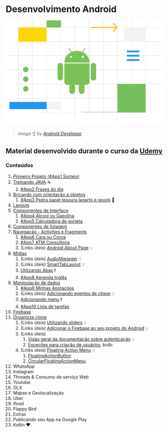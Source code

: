 # Desenvolvimento Android

![by Google in the official site for Android app developers](https://github.com/andermelo/udemy-desenvolvimento-android/blob/master/assets/images/android-image.png)
> *image* :point_up: *by [Android Developer](https://developer.android.com/)* 

## Material desenvolvido durante o curso da [Udemy](https://www.udemy.com/curso-de-desenvolvimento-android-oreo/)

### Conteúdos 

1. [Primeiro Projeto (#App1 Sorteio)](https://github.com/andermelo/udemy-desenvolvimento-android/tree/master/PrimeiroProjeto)
1. [Treinando JAVA](https://github.com/andermelo/udemy-desenvolvimento-android/tree/master/TreinandoJAVA) :coffee:
   1. [#App2 Frases do dia](https://github.com/andermelo/udemy-desenvolvimento-android/tree/master/TreinandoJAVA/FrasesDoDia)
1. [Bricando com orientação a objetos](https://github.com/andermelo/udemy-desenvolvimento-android/tree/master/OrientacaoObjeto/classesMetodos)
   1. [#App3 Pedra papel tesoura lagarto e spock](https://github.com/andermelo/udemy-desenvolvimento-android/tree/master/OrientacaoObjeto/Pedrapapeltesoura) :metal:
1. [Layouts](https://github.com/andermelo/udemy-desenvolvimento-android/tree/master/Layouts)
1. [Componentes de Interface](https://github.com/andermelo/udemy-desenvolvimento-android/tree/master/Componentesdeinterface)
   1. [#App4 Álcool ou Gasolina](https://github.com/andermelo/udemy-desenvolvimento-android/tree/master/Componentesdeinterface/Alcoolougasolina)
   1. [#App5 Calculadora de gorjeta](https://github.com/andermelo/udemy-desenvolvimento-android/tree/master/Componentesdeinterface/Calcgorjeta)   
1. [Componentes de listagem](https://github.com/andermelo/udemy-desenvolvimento-android/tree/master/CompListagem)
1. [Navegação - Activities e Fragments](https://github.com/andermelo/udemy-desenvolvimento-android/tree/master/nav-ActivitiesFragments)
   1. [#App6 Cara ou Coroa](https://github.com/andermelo/udemy-desenvolvimento-android/tree/master/nav-ActivitiesFragments/Caraoucoroa) 
   1. [#App7 ATM Consultoria](https://github.com/andermelo/udemy-desenvolvimento-android/tree/master/nav-ActivitiesFragments/ATMConsultoria)
   1. (Links úteis) [Android About Page](https://github.com/medyo/android-about-page) :bulb:
1. [Mídias](https://github.com/andermelo/udemy-desenvolvimento-android/tree/master/Midias)
   1. (Links úteis) [AudioManager](https://developer.android.com/reference/android/media/AudioManager) :bulb:
   1. (Links úteis) [SmartTabLayout](https://github.com/ogaclejapan/SmartTabLayout/) :bulb:
   1. [Utilizando Abas](https://github.com/andermelo/udemy-desenvolvimento-android/tree/master/Midias/Abas) :exclamation:
   1. [#App8 Aprenda Inglês](https://github.com/andermelo/udemy-desenvolvimento-android/tree/master/Midias/AprendaIngles)
1. [Manipulação de dados](https://github.com/andermelo/udemy-desenvolvimento-android/tree/master/ManipulacaoDados/)
   1. [#App9 Minhas Anotações](https://github.com/andermelo/udemy-desenvolvimento-android/tree/master/ManipulacaoDados/MinhasAnotacoes)
   1. (Links úteis) [Adicionando eventos de clique](https://github.com/jamiltondamasceno/RecyclerItemClickListener/blob/master/RecyclerItemClickListener.java) :bulb:
   1. [Adicionando menu](https://github.com/andermelo/udemy-desenvolvimento-android/tree/master/ManipulacaoDados/Menus) :exclamation:
   1. [#App10 Lista de tarefas](https://github.com/andermelo/udemy-desenvolvimento-android/tree/master/ManipulacaoDados/ListadeTarefas)
1. [Firebase](https://github.com/andermelo/udemy-desenvolvimento-android/tree/master/Firebase/FirebaseApp)
1. [Organizze clone](https://github.com/andermelo/udemy-desenvolvimento-android/tree/master/Organizze)
   1. (Links úteis) [Utilizando sliders](https://github.com/heinrichreimer/material-intro) :bulb:
   1. (Links úteis) [Adicionar o Firebase ao seu projeto do Android](https://firebase.google.com/docs/android/setup?authuser=0) :bulb:
   1. (Links úteis) 
      1. [Visão geral da documentação sobre autenticação](https://firebase.google.com/docs/reference/android/com/google/firebase/auth/package-summary) :bulb:
      1. [Exceções para criação de usuários](https://firebase.google.com/docs/reference/android/com/google/firebase/auth/FirebaseAuth#createUserWithEmailAndPassword(java.lang.String,%20java.lang.String)) :bulb:
   1. (Links úteis) [Floating Action Menu](https://github.com/Clans/FloatingActionButton) :bulb:
      1. [FloatingActionButton](https://github.com/futuresimple/android-floating-action-button)
      1. [CircularFloatingActionMenu](https://github.com/oguzbilgener/CircularFloatingActionMenu)      
1. WhatsApp
1. Instagram
1. Threads & Consumo de serviço Web
1. Youtube
1. OLX
1. Mapas e Geolocalização
1. Uber
1. Ifood
1. Flappy Bird
1. Extras
1. Publicando seu App na Google Play
1. Kotlin :heart:

